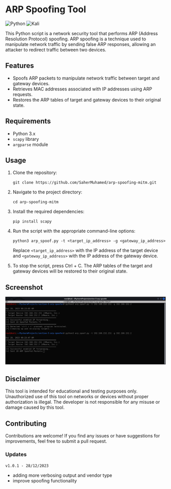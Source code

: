 # ARP Spoofing Tool

![Python](https://img.shields.io/badge/python-3670A0?style=for-the-badge&logo=python&logoColor=ffdd54)  ![Kali](https://img.shields.io/badge/Kali-268BEE?style=for-the-badge&logo=kalilinux&logoColor=white)

This Python script is a network security tool that performs ARP (Address Resolution Protocol) spoofing. ARP spoofing is a technique used to manipulate network traffic by sending false ARP responses, allowing an attacker to redirect traffic between two devices.

## Features
- Spoofs ARP packets to manipulate network traffic between target and gateway devices.
- Retrieves MAC addresses associated with IP addresses using ARP requests.
- Restores the ARP tables of target and gateway devices to their original state.

## Requirements
- Python 3.x
- `scapy` library
- `argparse` module

## Usage
1. Clone the repository:
    ```commandline
    git clone https://github.com/SaherMuhamed/arp-spoofing-mitm.git
    ```

2. Navigate to the project directory:
    ```commandline
    cd arp-spoofing-mitm
    ```
   
3. Install the required dependencies:
    ```commandline
    pip install scapy
    ```

4. Run the script with the appropriate command-line options:
    ```commandline
    python3 arp_spoof.py -t <target_ip_address> -g <gateway_ip_address>
    ```
    Replace `<target_ip_address>` with the IP address of the target device and `<gateway_ip_address>` with the IP address of the gateway device.

5. To stop the script, press Ctrl + C. The ARP tables of the target and gateway devices will be restored to their original state.

## Screenshot
![](https://github.com/SaherMuhamed/arp-spoofing-mitm/blob/master/screenshots/Screenshot%20from%202023-12-28%2008-24-35.png)

## Disclaimer
This tool is intended for educational and testing purposes only. Unauthorized use of this tool on networks or devices without proper authorization is illegal. The developer is not responsible for any misuse or damage caused by this tool.

## Contributing
Contributions are welcome! If you find any issues or have suggestions for improvements, feel free to submit a pull request.

### Updates
`v1.0.1 - 28/12/2023`
- adding more verbosing output and vendor type
- improve spoofing functionality 

